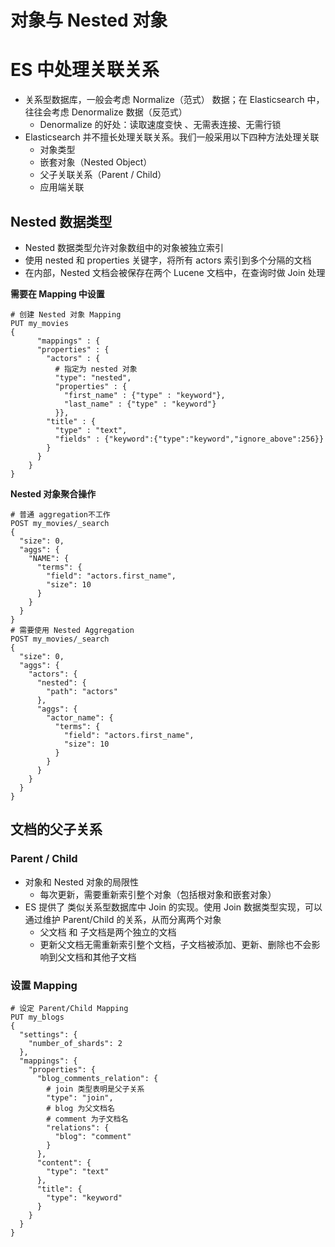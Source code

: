 # 对象与 Nested 对象

# ES 中处理关联关系

* 关系型数据库，一般会考虑 Normalize（范式） 数据；在 Elasticsearch 中，往往会考虑 Denormalize 数据（反范式）
  * Denormalize 的好处：读取速度变快 、无需表连接、无需行锁
* Elasticsearch 并不擅长处理关联关系。我们一般采用以下四种方法处理关联
  * 对象类型
  * 嵌套对象（Nested Object）
  * 父子关联关系（Parent / Child）
  * 应用端关联



  

## Nested 数据类型

* Nested 数据类型允许对象数组中的对象被独立索引
* 使用 nested 和 properties 关键字，将所有 actors 索引到多个分隔的文档
* 在内部，Nested 文档会被保存在两个 Lucene 文档中，在查询时做 Join 处理

**需要在 Mapping 中设置**

```shell
# 创建 Nested 对象 Mapping
PUT my_movies
{
      "mappings" : {
      "properties" : {
        "actors" : {
          # 指定为 nested 对象
          "type": "nested",
          "properties" : {
            "first_name" : {"type" : "keyword"},
            "last_name" : {"type" : "keyword"}
          }},
        "title" : {
          "type" : "text",
          "fields" : {"keyword":{"type":"keyword","ignore_above":256}}
        }
      }
    }
}
```



**Nested 对象聚合操作**

```shell
# 普通 aggregation不工作
POST my_movies/_search
{
  "size": 0,
  "aggs": {
    "NAME": {
      "terms": {
        "field": "actors.first_name",
        "size": 10
      }
    }
  }
}
# 需要使用 Nested Aggregation
POST my_movies/_search
{
  "size": 0,
  "aggs": {
    "actors": {
      "nested": {
        "path": "actors"
      },
      "aggs": {
        "actor_name": {
          "terms": {
            "field": "actors.first_name",
            "size": 10
          }
        }
      }
    }
  }
}
```



## 文档的父子关系



### Parent / Child

* 对象和 Nested 对象的局限性
  * 每次更新，需要重新索引整个对象（包括根对象和嵌套对象）
* ES 提供了 类似关系型数据库中 Join 的实现。使用 Join 数据类型实现，可以通过维护 Parent/Child 的关系，从而分离两个对象
  * 父文档 和 子文档是两个独立的文档
  * 更新父文档无需重新索引整个文档，子文档被添加、更新、删除也不会影响到父文档和其他子文档



### 设置 Mapping

```shell
# 设定 Parent/Child Mapping
PUT my_blogs
{
  "settings": {
    "number_of_shards": 2
  },
  "mappings": {
    "properties": {
      "blog_comments_relation": {
      	# join 类型表明是父子关系
        "type": "join",
        # blog 为父文档名
        # comment 为子文档名
        "relations": {
          "blog": "comment"
        }
      },
      "content": {
        "type": "text"
      },
      "title": {
        "type": "keyword"
      }
    }
  }
}
```

